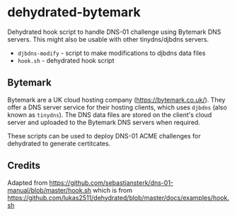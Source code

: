 # dehydrated-bytemark

Dehydrated hook script to handle DNS-01 challenge using Bytemark DNS servers.
This might also be usable with other tinydns/djbdns servers.

 * `djbdns-modify` - script to make modifications to djbdns data files
 * `hook.sh` - dehydrated hook script

## Bytemark

Bytemark are a UK cloud hosting company (https://bytemark.co.uk/).
They offer a DNS server service for their hosting clients, which uses `djbdns` (also known as `tinydns`).
The DNS data files are stored on the client's cloud server and uploaded to the Bytemark DNS servers when required.

These scripts can be used to deploy DNS-01 ACME challenges for dehydrated to generate certitcates.

## Credits
Adapted from https://github.com/sebastiansterk/dns-01-manual/blob/master/hook.sh
which is from https://github.com/lukas2511/dehydrated/blob/master/docs/examples/hook.sh
